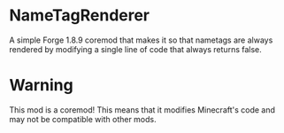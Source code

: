 # NameTagRenderer
A simple Forge 1.8.9 coremod that makes it so that nametags are always rendered by modifying a single line of code that always returns false.

# Warning
This mod is a coremod! This means that it modifies Minecraft's code and may not be compatible with other mods.
